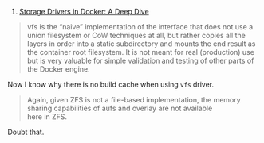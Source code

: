  1. [Storage Drivers in Docker: A Deep Dive](https://integratedcode.us/2016/08/30/storage-drivers-in-docker-a-deep-dive/)
 
 > vfs is the “naive” implementation of the interface that does not use a union filesystem or CoW techniques at all, but rather 
 > copies all the layers in order into a static subdirectory and mounts the end result as the container root filesystem. It is 
 > not meant for real (production) use but is very valuable for simple validation and testing of other parts of the Docker 
 > engine. 
 
 Now I know why there is no build cache when using `vfs` driver.
 
 > Again, given ZFS is not a file-based implementation, the memory sharing capabilities of aufs and overlay are not available   
 > here in ZFS.
 
 Doubt that.
